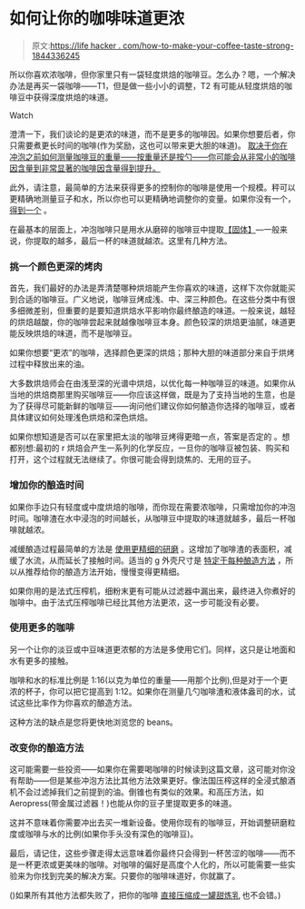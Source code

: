 # 如何让你的咖啡味道更浓

> 原文:[https://life hacker . com/how-to-make-your-coffee-taste-strong-1844336245](https://lifehacker.com/how-to-make-your-coffee-taste-stronger-1844336245)

所以你喜欢浓咖啡，但你家里只有一袋轻度烘焙的咖啡豆。怎么办？嗯，一个解决办法是再买一袋咖啡——T1，但是做一些小小的调整，T2 有可能从轻度烘焙的咖啡豆中获得深度烘焙的味道。

Watch

澄清一下，我们谈论的是更浓的味道，而不是更多的咖啡因。如果你想要后者，你只需要煮更长时间的咖啡(作为奖励，这也可以带来更大胆的味道)。 [取决于你在冲泡之前如何测量咖啡豆的重量——按重量还是按勺——你可能会从非常小的咖啡因含量到非常显著的咖啡因含量得到提升。](https://sprudge.com/does-dark-roast-coffee-really-have-more-caffeine-142095.html) 

此外，请注意，最简单的方法来获得更多的控制你的咖啡是使用一个规模。秤可以更精确地测量豆子和水，所以你也可以更精确地调整你的变量。如果你没有一个， [得到一个](https://driftaway.coffee/scales/) 。

在最基本的层面上，冲泡咖啡只是用水从磨碎的咖啡豆中提取[【固体】](https://legacy.sweetmarias.com/library/brewing-coffee-a-framework-2/#:~:text=What%20Happens%20When%20You%20Brew,grinds%20and%20into%20the%20brew.&text=Soluble%20solids%20are%20bonded%20with,soluble%20solids%20in%20the%20cup.)—一般来说，你提取的越多，最后一杯的味道就越浓。这里有几种方法。

### **挑一个颜色更深的烤肉**

首先，我们最好的办法是弄清楚哪种烘焙能产生你喜欢的味道，这样下次你就能买到合适的咖啡豆。广义地说，咖啡豆烤成浅、中、深三种颜色。在这些分类中有很多细微差别，但重要的是要知道烘焙水平影响你最终酿造的味道。一般来说，越轻的烘焙越酸，你的咖啡尝起来就越像咖啡豆本身。颜色较深的烘焙更油腻，味道更能反映烘焙的味道，而不是咖啡豆。

如果你想要“更浓”的咖啡，选择颜色更深的烘焙；那种大胆的味道部分来自于烘烤过程中释放出来的油。

大多数烘焙师会在由浅至深的光谱中烘焙，以优化每一种咖啡豆的味道。如果你从当地的烘焙商那里购买咖啡豆——你应该这样做，既是为了支持当地的生意，也是为了获得尽可能新鲜的咖啡豆——询问他们建议你如何酿造你选择的咖啡豆，或者具体建议如何处理浅色烘焙和深色烘焙。

如果你想知道是否可以在家里把太淡的咖啡豆烤得更暗一点，答案是否定的 。想都别想:最初的 r 烘焙会产生一系列的化学反应，一旦你的咖啡豆被包装、购买和打开，这个过程就无法继续了。你很可能会得到烧焦的、无用的豆子。

### 增加你的酿造时间

如果你手边只有轻度或中度烘焙的咖啡，而你现在需要浓咖啡，只需增加你的冲泡时间。咖啡渣在水中浸泡的时间越长，从咖啡豆中提取的味道就越多，最后一杯咖啡就越浓。

减缓酿造过程最简单的方法是 [使用更精细的研磨](https://perfectdailygrind.com/2019/10/how-to-adjust-your-brewing-recipe-for-coffee-roast-level/#:~:text=When%20coffee%20is%20ground%20finer,grind%20it%20a%20little%20finer) 。这增加了咖啡渣的表面积，减缓了水流，从而延长了接触时间。适当的 g 外壳尺寸是 [特定于每种酿造方法](https://www.cnet.com/how-to/coffee-grind-size-why-it-matters-and-what-you-should-be-using/) ，所以从推荐给你的酿造方法开始，慢慢变得更精细。

如果你用的是法式压榨机，细粉末更有可能从过滤器中漏出来，最终进入你煮好的咖啡中。由于法式压榨咖啡已经比其他方法更浓，这一步可能没有必要。

### 使用更多的咖啡

另一个让你的淡豆或中豆味道更浓郁的方法是多使用它们。同样，这只是让地面和水有更多的接触。

咖啡和水的标准比例是 1:16(以克为单位的重量——用那个比例),但是对于一个更浓的杯子，你可以把它提高到 1:12。如果你在测量几勺咖啡渣和液体盎司的水，试试这些比率作为你喜欢的酿造方法。

这种方法的缺点是您将更快地浏览您的 beans。

### 改变你的酿造方法

这可能需要一些投资——如果你在需要喝咖啡的时候读到这篇文章，这可能对你没有帮助——但是某些冲泡方法比其他方法效果更好。像法国压榨这样的全浸式酿酒机不会过滤掉我们之前提到的油。倒锥也有类似的效果。和高压方法，如 Aeropress(带金属过滤器！)也能从你的豆子里提取更多的味道。

这并不意味着你需要冲出去买一堆新设备。使用你现有的咖啡豆，开始调整研磨粒度或咖啡与水的比例(如果你手头没有深色的咖啡豆)。

最后，请记住，这些步骤走得太远意味着你最终只会得到一杯苦涩的咖啡——而不是一杯更浓或更美味的咖啡。对咖啡的偏好是高度个人化的，所以可能需要一些实验来为你找到完美的解决方案。只要你的咖啡味道好，你就赢了。

()如果所有其他方法都失败了，把你的咖啡 [直接压缩成一罐甜炼乳](https://skillet.lifehacker.com/screw-it-aeropress-your-coffee-directly-into-a-can-of-1842884491) 也不会错。)